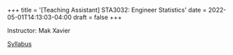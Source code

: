 +++
title = '[Teaching Assistant] STA3032: Engineer Statistics'
date = 2022-05-01T14:13:03-04:00
draft = false
+++

Instructor: Mak Xavier

[Syllabus](/teaching/STA3032/STA3032_Syllabus_Mak.pdf)